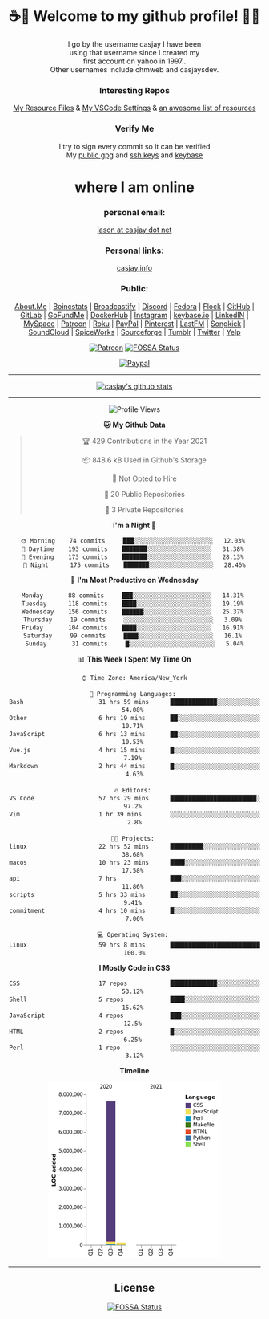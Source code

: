 <div align="center">  
  
# <strong> ☕👋 Welcome to my github profile! 👋🚀 </strong>  
  
I go by the username casjay I have been  
using that username since I created my  
first account on yahoo in 1997..  
Other usernames include chmweb and casjaysdev.  
  
### <strong> Interesting Repos </strong>  
[My Resource Files](https://github.com/casjay/resources) & 
[My VSCode Settings](https://github.com/casjay/vs-code) & 
[an awesome list of resources](https://github.com/casjay/awesome)
  
### <strong> Verify Me </strong>
I try to sign every commit so it can be verified  
My [public gpg](https://github.com/casjay/public/raw/master/jason.asc) and 
[ssh keys](https://github.com/casjay/public/raw/master/ssh_id.pub) and 
[keybase](https://keybase.io/casjay)  
  
# <strong> where I am online </strong>  
  
### <strong> personal email: </strong>  
[jason at casjay dot net](mailto:jason@casjay.net)  

### <strong> Personal links: </strong>  
[casjay.info](http://casjay.info)  
  
### <strong> Public: </strong>  
[About.Me](https://about.me/casjay) | 
[Boincstats](https://boincstats.com/en/page/profile/user/34665/) | 
[Broadcastify](http://www.radioreference.com/apps/user/?uid=184850) | 
[Discord](https://discord.gg/z2wS84v) | 
[Fedora](https://copr.fedorainfracloud.org/coprs/casjay) | 
[Flock](http://casjay.flock.com) | 
[GitHub](http://github.com/casjay) | 
[GitLab](http://gitlab.com/casjay) | 
[GoFundMe](https://www.gofundme.com/casjay) | 
[DockerHub](https://hub.docker.com/r/casjay/) | 
[Instagram](https://www.instagram.com/casjay/) | 
[keybase.io](http://keybase.io/casjay) | 
[LinkedIN](http://linkedin.com/in/casjay) | 
[MySpace](https://myspace.com/casjay) | 
[Patreon](https://www.patreon.com/casjay) | 
[Roku](https://my.roku.com/add/casjaysdev) | 
[PayPal](https://paypal.me/casjaysdev) | 
[Pinterest](https://www.pinterest.com/casjaysdev) | 
[LastFM](https://www.last.fm/user/Casjay) | 
[Songkick](https://www.songkick.com/users/casjay) | 
[SoundCloud](https://soundcloud.com/casjay) | 
[SpiceWorks](https://community.spiceworks.com/people/casjay) | 
[Sourceforge](https://sourceforge.net/u/chmweb/profile/) | 
[Tumblr](https://casjay.tumblr.com) | 
[Twitter](https://twitter.com/casjay) | 
[Yelp](https://www.yelp.com/user_details?userid=vSxaZZdqte5WhkOlsPqReQ)  
  
[![Patreon](https://img.shields.io/badge/patreon-donate-orange.svg)](https://www.patreon.com/casjay) [![FOSSA Status](https://app.fossa.com/api/projects/git%2Bgithub.com%2Fcasjay%2Fcasjay.svg?type=shield)](https://app.fossa.com/projects/git%2Bgithub.com%2Fcasjay%2Fcasjay?ref=badge_shield)

[![Paypal](https://img.shields.io/badge/Donate-PayPal-green.svg)](https://www.paypal.me/casjaysdev)  
  
---
[![casjay's github stats](https://gh-readme-stats.casjay.now.sh/api/?theme=dracula&username=casjay&show_icons=true)](https://github.com/casjay)  
  
---
<!--START_SECTION:waka-->
![Profile Views](http://img.shields.io/badge/Profile%20Views-58-blue)

**🐱 My Github Data** 

> 🏆 429 Contributions in the Year 2021
 > 
> 📦 848.6 kB Used in Github's Storage 
 > 
> 🚫 Not Opted to Hire
 > 
> 📜 20 Public Repositories 
 > 
> 🔑 3 Private Repositories  
 > 
**I'm a Night 🦉** 

```text
🌞 Morning    74 commits     ███░░░░░░░░░░░░░░░░░░░░░░   12.03% 
🌆 Daytime    193 commits    ███████░░░░░░░░░░░░░░░░░░   31.38% 
🌃 Evening    173 commits    ███████░░░░░░░░░░░░░░░░░░   28.13% 
🌙 Night      175 commits    ███████░░░░░░░░░░░░░░░░░░   28.46%

```
📅 **I'm Most Productive on Wednesday** 

```text
Monday       88 commits     ███░░░░░░░░░░░░░░░░░░░░░░   14.31% 
Tuesday      118 commits    ████░░░░░░░░░░░░░░░░░░░░░   19.19% 
Wednesday    156 commits    ██████░░░░░░░░░░░░░░░░░░░   25.37% 
Thursday     19 commits     ░░░░░░░░░░░░░░░░░░░░░░░░░   3.09% 
Friday       104 commits    ████░░░░░░░░░░░░░░░░░░░░░   16.91% 
Saturday     99 commits     ████░░░░░░░░░░░░░░░░░░░░░   16.1% 
Sunday       31 commits     █░░░░░░░░░░░░░░░░░░░░░░░░   5.04%

```


📊 **This Week I Spent My Time On** 

```text
⌚︎ Time Zone: America/New_York

💬 Programming Languages: 
Bash                     31 hrs 59 mins      █████████████░░░░░░░░░░░░   54.08% 
Other                    6 hrs 19 mins       ██░░░░░░░░░░░░░░░░░░░░░░░   10.71% 
JavaScript               6 hrs 13 mins       ██░░░░░░░░░░░░░░░░░░░░░░░   10.53% 
Vue.js                   4 hrs 15 mins       █░░░░░░░░░░░░░░░░░░░░░░░░   7.19% 
Markdown                 2 hrs 44 mins       █░░░░░░░░░░░░░░░░░░░░░░░░   4.63%

🔥 Editors: 
VS Code                  57 hrs 29 mins      ████████████████████████░   97.2% 
Vim                      1 hr 39 mins        ░░░░░░░░░░░░░░░░░░░░░░░░░   2.8%

🐱‍💻 Projects: 
linux                    22 hrs 52 mins      █████████░░░░░░░░░░░░░░░░   38.68% 
macos                    10 hrs 23 mins      ████░░░░░░░░░░░░░░░░░░░░░   17.58% 
api                      7 hrs               ███░░░░░░░░░░░░░░░░░░░░░░   11.86% 
scripts                  5 hrs 33 mins       ██░░░░░░░░░░░░░░░░░░░░░░░   9.41% 
commitment               4 hrs 10 mins       █░░░░░░░░░░░░░░░░░░░░░░░░   7.06%

💻 Operating System: 
Linux                    59 hrs 8 mins       █████████████████████████   100.0%

```

**I Mostly Code in CSS** 

```text
CSS                      17 repos            █████████████░░░░░░░░░░░░   53.12% 
Shell                    5 repos             ████░░░░░░░░░░░░░░░░░░░░░   15.62% 
JavaScript               4 repos             ███░░░░░░░░░░░░░░░░░░░░░░   12.5% 
HTML                     2 repos             █░░░░░░░░░░░░░░░░░░░░░░░░   6.25% 
Perl                     1 repo              ░░░░░░░░░░░░░░░░░░░░░░░░░   3.12%

```


**Timeline**

![Chart not found](https://raw.githubusercontent.com/casjay/casjay/master/charts/bar_graph.png) 


<!--END_SECTION:waka-->
  
---

## License
[![FOSSA Status](https://app.fossa.com/api/projects/git%2Bgithub.com%2Fcasjay%2Fcasjay.svg?type=large)](https://app.fossa.com/projects/git%2Bgithub.com%2Fcasjay%2Fcasjay?ref=badge_large)

</div>  
